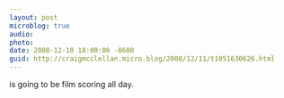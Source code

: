 ```yaml
---
layout: post
microblog: true
audio: 
photo: 
date: 2008-12-10 18:00:00 -0600
guid: http://craigmcclellan.micro.blog/2008/12/11/t1051630626.html
---
```

is going to be film scoring all day.
